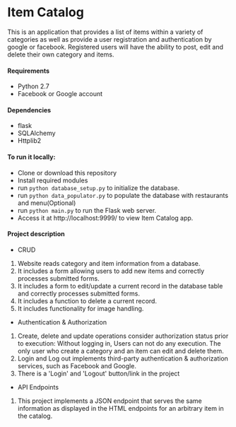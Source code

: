# Item Catalog

This is an application that provides a list of items within a variety of categories as well as provide 
a user registration and authentication by google or facebook. Registered users will have the ability to post, edit and delete their own category and items.

#### Requirements
- Python 2.7
- Facebook or Google account

#### Dependencies
- flask
- SQLAlchemy
- Httplib2

#### To run it locally:

- Clone or download this repository
- Install required modules
- run `python database_setup.py` to initialize the database.
- run `python data_populator.py` to populate the database with restaurants and menu(Optional)
- run `python main.py` to run the Flask web server. 
- Access it at http://localhost:9999/ to view Item Catalog app.



#### Project description
- CRUD
1. Website reads category and item information from a database.
2. It includes a form allowing users to add new items and correctly processes submitted forms.
3. It includes a form to edit/update a current record in the database table and correctly processes submitted forms.
4. It includes a function to delete a current record.
5. It includes functionality for image handling.

- Authentication & Authorization
1. Create, delete and update operations consider authorization status prior to execution: Without logging in, Users can not do any execution. The only user who create a category and an item can edit and delete them.
2. Login and Log out implements third-party authentication & authorization services, such as Facebook and Google.
3. There is a 'Login' and 'Logout' button/link in the project

- API Endpoints
1. This project implements a JSON endpoint that serves the same information as displayed in the HTML endpoints for an arbitrary item in the catalog.



